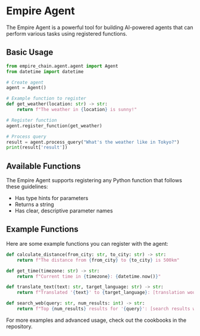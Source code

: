 # Empire Agent

The Empire Agent is a powerful tool for building AI-powered agents that can perform various tasks using registered functions.

## Basic Usage

```python
from empire_chain.agent.agent import Agent
from datetime import datetime

# Create agent
agent = Agent()

# Example function to register
def get_weather(location: str) -> str:
    return f"The weather in {location} is sunny!"

# Register function
agent.register_function(get_weather)

# Process query
result = agent.process_query("What's the weather like in Tokyo?")
print(result['result'])
```

## Available Functions

The Empire Agent supports registering any Python function that follows these guidelines:
- Has type hints for parameters
- Returns a string
- Has clear, descriptive parameter names

## Example Functions

Here are some example functions you can register with the agent:

```python
def calculate_distance(from_city: str, to_city: str) -> str:
    return f"The distance from {from_city} to {to_city} is 500km"

def get_time(timezone: str) -> str:
    return f"Current time in {timezone}: {datetime.now()}"

def translate_text(text: str, target_language: str) -> str:
    return f"Translated '{text}' to {target_language}: [translation would go here]"

def search_web(query: str, num_results: int) -> str:
    return f"Top {num_results} results for '{query}': [search results would go here]"
```

For more examples and advanced usage, check out the cookbooks in the repository. 